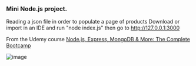 ### Mini Node.js project.

Reading a json file in order to populate a page of products
Download or import in an IDE and run "node index.js" then go to http://127.0.0.1:3000

From the Udemy course [Node.js, Express, MongoDB & More: The Complete Bootcamp](https://www.udemy.com/course/nodejs-express-mongodb-bootcamp/?couponCode=KEEPLEARNING) 

![image](https://github.com/user-attachments/assets/ba220d84-d9b8-4fae-a55c-33231208f0f2)

